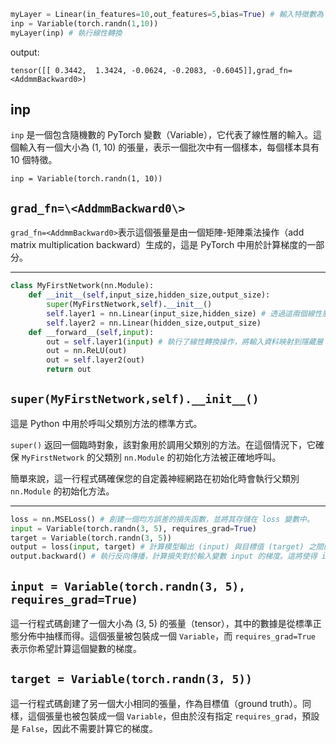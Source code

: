 ```python
myLayer = Linear(in_features=10,out_features=5,bias=True) # 輸入特徵數為 10，輸出特徵數為 5，並啟用偏差（bias）
inp = Variable(torch.randn(1,10))
myLayer(inp) # 執行線性轉換
```
output:

    tensor([[ 0.3442,  1.3424, -0.0624, -0.2083, -0.6045]],grad_fn=<AddmmBackward0>)

## inp
`inp` 是一個包含隨機數的 PyTorch 變數（Variable），它代表了線性層的輸入。這個輸入有一個大小為 (1, 10) 的張量，表示一個批次中有一個樣本，每個樣本具有 10 個特徵。
  
    inp = Variable(torch.randn(1, 10))

## `grad_fn=\<AddmmBackward0\>`
`grad_fn=<AddmmBackward0>`表示這個張量是由一個矩陣-矩陣乘法操作（add matrix multiplication backward）生成的，這是 PyTorch 中用於計算梯度的一部分。

***

```python
class MyFirstNetwork(nn.Module):
    def __init__(self,input_size,hidden_size,output_size):
        super(MyFirstNetwork,self).__init__() 
        self.layer1 = nn.Linear(input_size,hidden_size) # 透過這兩個線性層，模型可以學習從輸入到輸出的映射。在每一層之間，使用 ReLU 激活函數（torch.relu）來引入非線性。
        self.layer2 = nn.Linear(hidden_size,output_size)
    def __forward__(self,input): 
        out = self.layer1(input) # 執行了線性轉換操作，將輸入資料映射到隱藏層（hidden layer）的空間。
        out = nn.ReLU(out)
        out = self.layer2(out) 
        return out
```

## `super(MyFirstNetwork,self).__init__()`

這是 Python 中用於呼叫父類別方法的標準方式。

`super()` 返回一個臨時對象，該對象用於調用父類別的方法。在這個情況下，它確保 `MyFirstNetwork` 的父類別 `nn.Module` 的初始化方法被正確地呼叫。

簡單來說，這一行程式碼確保您的自定義神經網路在初始化時會執行父類別 `nn.Module` 的初始化方法。

***

```python
loss = nn.MSELoss() # 創建一個均方誤差的損失函數，並將其存儲在 loss 變數中。
input = Variable(torch.randn(3, 5), requires_grad=True)
target = Variable(torch.randn(3, 5))
output = loss(input, target) # 計算模型輸出 (input) 與目標值 (target) 之間的均方誤差損失。
output.backward() # 執行反向傳播，計算損失對於輸入變數 input 的梯度。這將使得 input 中的 requires_grad 為 True 的元素具有相對於損失的梯度值。
```
## `input = Variable(torch.randn(3, 5), requires_grad=True)`
這一行程式碼創建了一個大小為 (3, 5) 的張量（tensor），其中的數據是從標準正態分佈中抽樣而得。這個張量被包裝成一個 `Variable`，而 `requires_grad=True` 表示你希望計算這個變數的梯度。

## `target = Variable(torch.randn(3, 5))`
這一行程式碼創建了另一個大小相同的張量，作為目標值（ground truth）。同樣，這個張量也被包裝成一個 `Variable`，但由於沒有指定 `requires_grad`，預設是 `False`，因此不需要計算它的梯度。




